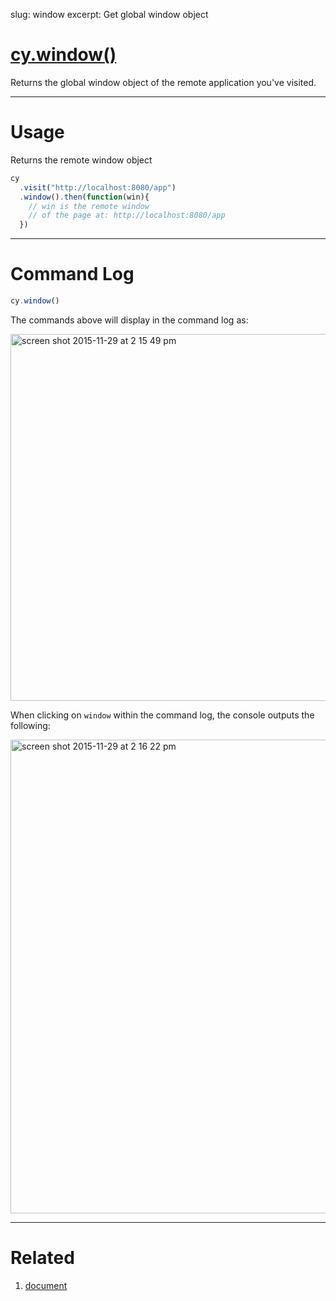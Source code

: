 slug: window
excerpt: Get global window object

# [cy.window()](#usage)

Returns the global window object of the remote application you've visited.

***

# Usage

Returns the remote window object

```javascript
cy
  .visit("http://localhost:8080/app")
  .window().then(function(win){
    // win is the remote window
    // of the page at: http://localhost:8080/app
  })
```

***

# Command Log

```javascript
cy.window()
```

The commands above will display in the command log as:

<img width="587" alt="screen shot 2015-11-29 at 2 15 49 pm" src="https://cloud.githubusercontent.com/assets/1271364/11459397/ced0a6de-96a3-11e5-93b4-9abd9ffabd98.png">

When clicking on `window` within the command log, the console outputs the following:

<img width="758" alt="screen shot 2015-11-29 at 2 16 22 pm" src="https://cloud.githubusercontent.com/assets/1271364/11459398/d0e6f4be-96a3-11e5-8583-69dcffef9cd3.png">

***

# Related

1. [document](https://on.cypress.io/api/document)
